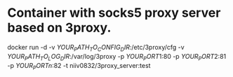 # Container with socks5 proxy server based on 3proxy.

docker run -d -v $YOUR_PATH_TO_CONFIG_DIR$:/etc/3proxy/cfg -v $YOUR_PATH_TO_LOG_DIR$:/var/log/3proxy -p $YOUR_PORT1$:80 -p $YOUR_PORT2$:81 -p $YOUR_PORTn$:82 -t niiv0832/3proxy_server:test

